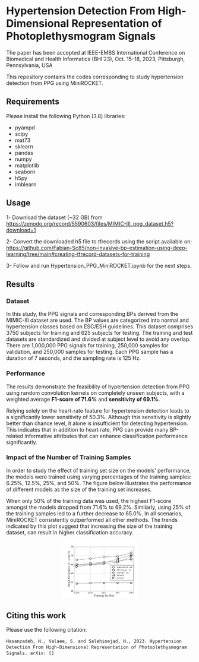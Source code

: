 # Hypertension Detection From High-Dimensional Representation of Photoplethysmogram Signals

The paper has been accepted at IEEE-EMBS International Conference on Biomedical and Health Informatics (BHI’23), Oct. 15–18, 2023, Pittsburgh, Pennsylvania, USA

This repository contains the codes corresponding to study hypertension detection from PPG using MiniROCKET.

## Requirements
Please install the following Python (3.8) libraries:

- pyampd
- scipy
- mat73
- sklearn
- pandas
- numpy
- matplotlib
- seaborn
- h5py
- imblearn

## Usage 
 1- Download the dataset (~32 GB) from
 https://zenodo.org/record/5590603/files/MIMIC-III_ppg_dataset.h5?download=1
 
 2- Convert the downloaded h5 file to tfrecords using the script available on:
 https://github.com/Fabian-Sc85/non-invasive-bp-estimation-using-deep-learning/tree/main#creating-tfrecord-datasets-for-training
 
 3- Follow and run Hypertension_PPG_MiniROCKET.ipynb for the next steps.
 

## Results

### Dataset

In this study, the PPG signals and corresponding BPs derived from the MIMIC-III dataset are used. The BP values are categorized into normal and hypertension classes based on ESC/ESH guidelines. This dataset comprises  3750
  subjects for training and  625
  subjects for testing. The training and test datasets are standardized and divided at subject level to avoid any overlap. There are  1,000,000
  PPG signals for training,  250,000
  samples for validation, and  250,000
  samples for testing. Each PPG sample has a duration of  7
  seconds, and the sampling rate is  125
  Hz.
  
### Performance

The results demonstrate the feasibility of hypertension detection from PPG using random convolution kernels on completely unseen subjects, with a weighted average **F1-score of 71.6%** and **sensitivity of 69.1%**. 

Relying solely on the heart-rate feature for hypertension detection leads to a significantly lower sensitivity of 50.3%. Although this sensitivity is slightly better than chance level, it alone is insufficient for detecting hypertension. This indicates that in addition to heart rate, PPG can provide many BP-related informative attributes that can enhance classification performance significantly.

### Impact of the Number of Training Samples

In order to study the effect of training set size on the models' performance, the models were trained using varying percentages of the training samples: 6.25%, 12.5%, 25%, and 50%. The figure below illustrates the performance of different models as the size of the training set increases.

When only 50% of the training data was used, the highest F1-score amongst the models dropped from 71.6% to 69.2%. Similarly, using 25% of the training samples led to a further decrease to 65.0%. In all scenarios, MiniROCKET consistently outperformed all other methods. The trends indicated by this plot suggest that increasing the size of the training dataset, can result in higher classification accuracy.

<p align="center">
<img src="plots/dataset_size_hypertension_performance.png" width=40% height=40%>
</p>

## Citing this work
Please use the following citation:
```
Hasanzadeh, N., Valaee, S. and Salehinejad, H., 2023. Hypertension Detection From High-Dimensional Representation of Photoplethysmogram Signals. arXiv: []
```
